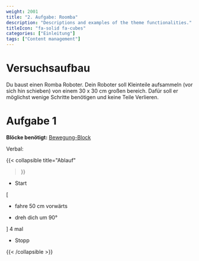 ```yaml
---
weight: 2001
title: "2. Aufgabe: Roomba"
description: "Descriptions and examples of the theme functionalities."
titleIcon: "fa-solid fa-cubes"
categories: ["Einleitung"]
tags: ["Content management"]
---
```


# Versuchsaufbau

[]()

Du baust einen Romba Roboter. Dein Roboter soll Kleinteile aufsammeln (vor sich hin schieben) von einem 30 x 30 cm großen bereich. Dafür soll er möglichst wenige Schritte benötigen und keine Teile Verlieren.

# Aufgabe 1

**Blöcke benötigt:** [Bewegung-Block](/2.-allgemeine-blöcke/1.-bewegung.html)

Verbal: 

{{< collapsible
    title="Ablauf"
>}}

- Start

[

- fahre 50 cm vorwärts 

- dreh dich um 90°

] 4 mal

- Stopp

{{< /collapsible >}}



